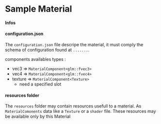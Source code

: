 # Sample Material

#### Infos

#### configuration.json
The `configuration.json` file descripe the material, it must comply the schema of configuration found at `.......`.

components availables types :
* vec3 => `MaterialComponent<glm::fvec3>`
* vec4 => `MaterialComponent<glm::fvec4>`
* texture => `MaterialComponent<Texture>`
	* need a specified slot

#### resources folder
The `resources` folder may contain resources usefull to a material.
As `MaterialComonents` data like a `Texture` or a `shader` file.
These resources may be available only by this Material